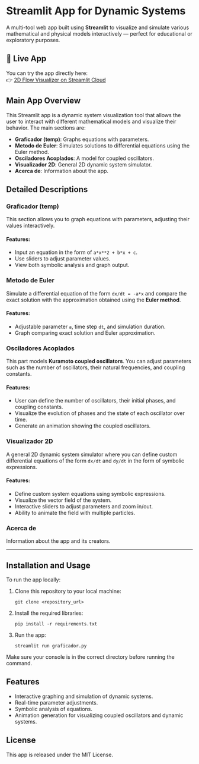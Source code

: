 # Streamlit App for Dynamic Systems

A multi-tool web app built using **Streamlit** to visualize and simulate various mathematical and physical models interactively — perfect for educational or exploratory purposes.

## 🚀 Live App

You can try the app directly here:  
👉 [2D Flow Visualizer on Streamlit Cloud](https://modelling-control-of-dynamical-systems---personal-project-5bmt.streamlit.app/)

## Main App Overview
This Streamlit app is a dynamic system visualization tool that allows the user to interact with different mathematical models and visualize their behavior. The main sections are:

- **Graficador (temp)**: Graphs equations with parameters.
- **Metodo de Euler**: Simulates solutions to differential equations using the Euler method.
- **Osciladores Acoplados**: A model for coupled oscillators.
- **Visualizador 2D**: General 2D dynamic system simulator.
- **Acerca de**: Information about the app.

## Detailed Descriptions

### Graficador (temp)
This section allows you to graph equations with parameters, adjusting their values interactively.

#### Features:
- Input an equation in the form of `a*x**2 + b*x + c`.
- Use sliders to adjust parameter values.
- View both symbolic analysis and graph output.

### Metodo de Euler
Simulate a differential equation of the form `dx/dt = -a*x` and compare the exact solution with the approximation obtained using the **Euler method**.

#### Features:
- Adjustable parameter `a`, time step `dt`, and simulation duration.
- Graph comparing exact solution and Euler approximation.

### Osciladores Acoplados
This part models **Kuramoto coupled oscillators**. You can adjust parameters such as the number of oscillators, their natural frequencies, and coupling constants.

#### Features:
- User can define the number of oscillators, their initial phases, and coupling constants.
- Visualize the evolution of phases and the state of each oscillator over time.
- Generate an animation showing the coupled oscillators.

### Visualizador 2D
A general 2D dynamic system simulator where you can define custom differential equations of the form `dx/dt` and `dy/dt` in the form of symbolic expressions.

#### Features:
- Define custom system equations using symbolic expressions.
- Visualize the vector field of the system.
- Interactive sliders to adjust parameters and zoom in/out.
- Ability to animate the field with multiple particles.

### Acerca de
Information about the app and its creators.

---

## Installation and Usage

To run the app locally:

1. Clone this repository to your local machine:
    ```
    git clone <repository_url>
    ```

2. Install the required libraries:
    ```
    pip install -r requirements.txt
    ```

3. Run the app:
    ```
    streamlit run graficador.py
    ```

Make sure your console is in the correct directory before running the command.

## Features

- Interactive graphing and simulation of dynamic systems.
- Real-time parameter adjustments.
- Symbolic analysis of equations.
- Animation generation for visualizing coupled oscillators and dynamic systems.

## License
This app is released under the MIT License.
